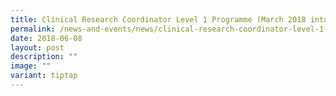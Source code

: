 ```yaml
---
title: Clinical Research Coordinator Level 1 Programme (March 2018 intake)
permalink: /news-and-events/news/clinical-research-coordinator-level-1-programme-march-2018-intake/
date: 2018-06-08
layout: post
description: ""
image: ""
variant: tiptap
---
```


